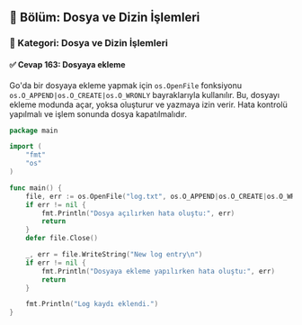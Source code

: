 ## 📘 Bölüm: Dosya ve Dizin İşlemleri  
### 🔹 Kategori: Dosya ve Dizin İşlemleri  
#### ✅ Cevap 163: Dosyaya ekleme

Go'da bir dosyaya ekleme yapmak için `os.OpenFile` fonksiyonu `os.O_APPEND|os.O_CREATE|os.O_WRONLY` bayraklarıyla kullanılır. Bu, dosyayı ekleme modunda açar, yoksa oluşturur ve yazmaya izin verir. Hata kontrolü yapılmalı ve işlem sonunda dosya kapatılmalıdır.

```go
package main

import (
    "fmt"
    "os"
)

func main() {
    file, err := os.OpenFile("log.txt", os.O_APPEND|os.O_CREATE|os.O_WRONLY, 0644)
    if err != nil {
        fmt.Println("Dosya açılırken hata oluştu:", err)
        return
    }
    defer file.Close()

    _, err = file.WriteString("New log entry\n")
    if err != nil {
        fmt.Println("Dosyaya ekleme yapılırken hata oluştu:", err)
        return
    }

    fmt.Println("Log kaydı eklendi.")
}
```
